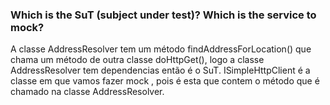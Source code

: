### Which is the SuT (subject under test)? Which is the service to mock?

A classe AddressResolver tem um método findAddressForLocation() que chama um método de outra classe doHttpGet(), logo a classe AddressResolver tem dependencias então é o SuT.
ISimpleHttpClient é a classe em que vamos fazer mock , pois é esta que contem o método que é chamado na classe AddressResolver.
